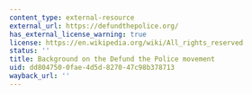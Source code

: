 ```yaml
---
content_type: external-resource
external_url: https://defundthepolice.org/
has_external_license_warning: true
license: https://en.wikipedia.org/wiki/All_rights_reserved
status: ''
title: Background on the Defund the Police movement
uid: dd804750-0fae-4d5d-8270-47c98b378713
wayback_url: ''
---
```


